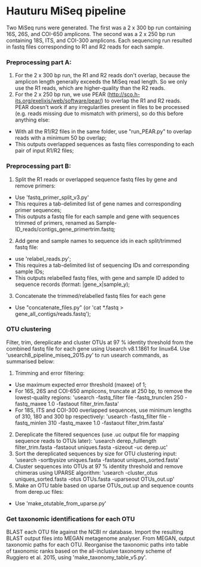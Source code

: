 # Hauturu MiSeq pipeline

Two MiSeq runs were generated. The first was a 2 x 300 bp run containing 16S, 26S, and COI-650 amplicons. The second was a 2 x 250 bp run containing 18S, ITS, and COI-300 amplicons. Each sequencing run resulted in fastq files corresponding to R1 and R2 reads for each sample.

### Preprocessing part A: 
1. For the 2 x 300 bp run, the R1 and R2 reads don't overlap, because the amplicon length generally exceeds the MiSeq read length. So we only use the R1 reads, which are higher-quality than the R2 reads. 
2. For the 2 x 250 bp run, we use PEAR (http://sco.h-its.org/exelixis/web/software/pear/) to overlap the R1 and R2 reads. PEAR doesn't work if any irregularities present in files to be processed (e.g. reads missing due to mismatch with primers), so do this before anything else:
  - With all the R1/R2 files in the same folder, use "run\_PEAR.py" to overlap reads with a minimum 50 bp overlap;
  - This outputs overlapped sequences as fastq files corresponding to each pair of input R1/R2 files; 

### Preprocessing part B: 
1. Split the R1 reads or overlapped sequence fastq files by gene and remove primers: 
  - Use 'fastq\_primer\_split\_v3.py'
  - This requires a tab-delimited list of gene names and corresponding primer sequences;
  - This outputs a fastq file for each sample and gene with sequences trimmed of primers, renamed as Sample-ID\_reads/contigs\_gene\_primertrim.fastq;

2. Add gene and sample names to sequence ids in each split/trimmed fastq file:
  - use 'relabel\_reads.py';
  - This requires a tab-delimited list of sequencing IDs and corresponding sample IDs;
  - This outputs relabelled fastq files, with gene and sample ID added to sequence records (format: |gene\_x|sample\_y); 

3. Concatenate the trimmed/relabelled fastq files for each gene
  - Use "concatenate\_files.py" (or 'cat *.fastq > gene\_all\_contigs/reads.fastq');

### OTU clustering
Filter, trim, dereplicate and cluster OTUs at 97 % identity threshold from the combined fastq file for each gene using Usearch v8.1.1861 for linux64. Use 'usearch8\_pipeline\_miseq\_2015.py' to run usearch commands, as summarised below:

1. Trimming and error filtering:
  - Use maximum expected error threshold (maxee) of 1; 
  - For 16S, 26S and COI-650 amplicons, truncate at 250 bp, to remove the lowest-quality regions:
    'usearch -fastq\_filter file -fastq\_trunclen 250 -fastq\_maxee 1.0 -fastaout filter\_trim.fasta'
  - For 18S, ITS and COI-300 overlapped sequences, use minimum lengths of 310, 180 and 300 bp respectively:
    'usearch -fastq\_filter file -fastq\_minlen 310 -fastq\_maxee 1.0 -fastaout filter\_trim.fasta'
2. Dereplicate the filtered sequences (use .uc output file for mapping sequence reads to OTUs later):
  'usearch derep\_fulllength filter\_trim.fasta -fastaout uniques.fasta -sizeout -uc derep.uc' 
3. Sort the dereplicated sequences by size for OTU clustering input:
  'usearch -sortbysize uniques.fasta -fastaout uniques\_sorted.fasta'
4. Cluster sequences into OTUs at 97 % identity threshold and remove chimeras using UPARSE algorithm:
  'usearch -cluster\_otus uniques\_sorted.fasta -otus OTUs.fasta -uparseout OTUs\_out.up'
5. Make an OTU table based on uparse OTUs\_out.up and sequence counts from derep.uc files:
  - Use 'make\_otutable\_from\_uparse.py'

### Get taxonomic identifications for each OTU
BLAST each OTU file against the NCBI nr database. Import the resulting BLAST output files into MEGAN metagenome analyser. From MEGAN, output taxonomic paths for each OTU. Reorganise the taxonomic paths into table of taxonomic ranks based on the all-inclusive taxonomy scheme of Ruggiero et al. 2015, using 'make\_taxonomy\_table\_v5.py'.   
